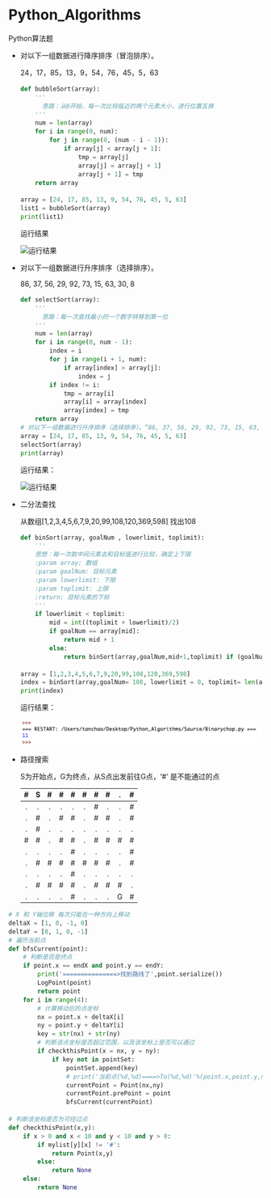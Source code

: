 # Python_Algorithms
Python算法题

* 对以下一组数据进行降序排序（冒泡排序）。

  24，17，85，13，9，54，76，45，5，63

  ```python
  def bubbleSort(array):
      '''
      	思路：从0开始，每一次比较临近的两个元素大小，进行位置互换 
      '''
      num = len(array)
      for i in range(0, num):
          for j in range(0, (num - i - 1)):
              if array[j] < array[j + 1]:
                  tmp = array[j]
                  array[j] = array[j + 1]
                  array[j + 1] = tmp
      return array

  array = [24, 17, 85, 13, 9, 54, 76, 45, 5, 63]
  list1 = bubbleSort(array)
  print(list1)
  ```

  运行结果

  ![运行结果](./image/bubbleSort.png)

* 对以下一组数据进行升序排序（选择排序）。

  86, 37, 56, 29, 92, 73, 15, 63, 30, 8 

  ```python
  def selectSort(array):
      '''
      	思路：每一次查找最小的一个数字转移到第一位 
      '''
      num = len(array)
      for i in range(0, num - 1):
          index = i
          for j in range(i + 1, num):
              if array[index] > array[j]:
                  index = j
          if index != i:
              tmp = array[i]
              array[i] = array[index]
              array[index] = tmp
      return array
  # 对以下一组数据进行升序排序（选择排序）。“86, 37, 56, 29, 92, 73, 15, 63, 30, 8”
  array = [24, 17, 85, 13, 9, 54, 76, 45, 5, 63]
  selectSort(array)
  print(array)
  ```

  运行结果：

  ![运行结果](./image/selectSort.png)

* 二分法查找

  从数组[1,2,3,4,5,6,7,9,20,99,108,120,369,598] 找出108

  ```python
  def binSort(array, goalNum , lowerlimit, toplimit):
      '''
      思想：每一次取中间元素去和目标值进行比较，确定上下限
      :param array: 数组
      :param goalNum: 目标元素
      :param lowerlimit: 下限
      :param toplimit: 上限
      :return: 目标元素的下标
      '''
      if lowerlimit < toplimit:
          mid = int((toplimit + lowerlimit)/2)
          if goalNum == array[mid]:
              return mid + 1
          else:
              return binSort(array,goalNum,mid+1,toplimit) if (goalNum > array[mid]) else binSort(array,goalNum,lowerlimit,mid-1)

  array = [1,2,3,4,5,6,7,9,20,99,108,120,369,598]
  index = binSort(array,goalNum= 108, lowerlimit = 0, toplimit= len(array)-1)
  print(index)
  ```

  运行结果：

  ![运行结果](./image/binarychop.png)

* 路径搜索

  S为开始点，G为终点，从S点出发前往G点，‘#’ 是不能通过的点

  |  #   |  S   |  #   |  #   |  #   |  #   |  #   |  #   |  .   |  #   |
  | :--: | :--: | :--: | :--: | :--: | :--: | :--: | :--: | :--: | :--: |
  |  .   |  .   |  .   |  .   |  .   |  .   |  #   |  .   |  .   |  #   |
  |  .   |  #   |  .   |  #   |  #   |  .   |  #   |  #   |  .   |  #   |
  |  .   |  #   |  .   |  .   |  .   |  .   |  .   |  .   |  .   |  .   |
  |  #   |  #   |  .   |  #   |  #   |  .   |  #   |  #   |  #   |  #   |
  |  .   |  .   |  .   |  .   |  #   |  .   |  .   |  .   |  .   |  #   |
  |  .   |  #   |  #   |  #   |  #   |  #   |  #   |  #   |  .   |  #   |
  |  .   |  .   |  .   |  .   |  #   |  .   |  .   |  .   |  .   |  .   |
  |  .   |  #   |  #   |  #   |  #   |  .   |  #   |  #   |  #   |  .   |
  |  .   |  .   |  .   |  .   |  #   |  .   |  .   |  .   |  G   |  #   |

~~~python
# X 和 Y轴位移 每次只能在一种方向上移动
deltaX = [1, 0, -1, 0]
deltaY = [0, 1, 0, -1]
# 遍历当前点
def bfsCurrent(point):
    # 判断是否是终点
    if point.x == endX and point.y == endY:
        print('===============>找到路线了',point.serialize())
        LogPoint(point)
        return point
    for i in range(4):
        # 计算移动后的点坐标
        nx = point.x + deltaX[i]
        ny = point.y + deltaY[i]
        key = str(nx) + str(ny)
        # 判断该点坐标是否超过范围，以及该坐标上是否可以通过
        if checkthisPoint(x = nx, y = ny):
            if key not in pointSet:
                pointSet.append(key)
                # print('当前点(%d,%d)====>To(%d,%d)'%(point.x,point.y,nx,ny))
                currentPoint = Point(nx,ny)
                currentPoint.prePoint = point
                bfsCurrent(currentPoint)

# 判断该坐标是否为可经过点
def checkthisPoint(x,y):
    if x > 0 and x < 10 and y < 10 and y > 0:
        if mylist[y][x] != '#':
            return Point(x,y)
        else:
            return None
    else:
        return None
~~~

